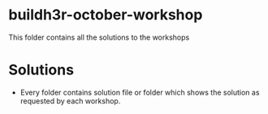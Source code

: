 # buildh3r-october-workshop

This folder contains all the solutions to the workshops

# Solutions

- Every folder contains solution file or folder which shows the solution as requested by each workshop.
